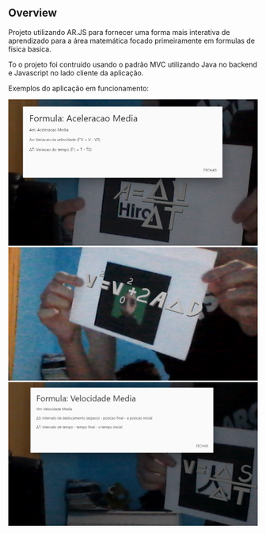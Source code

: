 ## Overview

Projeto utilizando AR.JS para fornecer uma forma mais interativa de aprendizado para a área matemática focado primeiramente em formulas de fisica basica.

To o projeto foi contruido usando o padrão MVC utilizando Java no backend e Javascript no lado cliente da aplicação.

Exemplos do aplicação em funcionamento:

<img src="img/printAM-MODAL.png">
<img src="img/printDando1.png">
<img src="img/PRINT-VM-MODAL.png">


